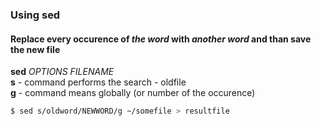 ### Using sed

#### Replace every occurence of _the word_ with _another word_ and than save the new file

**sed** _OPTIONS_ _FILENAME_  
**s** - command performs the search - oldfile  
**g** - command means globally (or number of the occurence)

```sh
$ sed s/oldword/NEWWORD/g ~/somefile > resultfile
```
